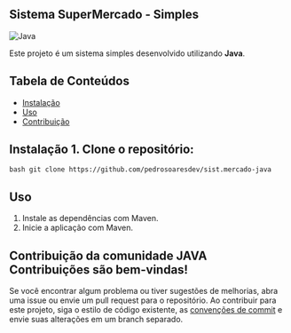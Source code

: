 ## Sistema SuperMercado - Simples

![Java](https://img.shields.io/badge/java-%23ED8B00.svg?style=for-the-badge&logo=openjdk&logoColor=white)

 Este projeto é um sistema simples desenvolvido utilizando **Java**. 

 ## Tabela de Conteúdos
 - [Instalação](#instalação)
 - [Uso](#uso)
 -  [Contribuição](#contribuição) 

## Instalação 1. Clone o repositório: 
 ```bash git clone https://github.com/pedrosoaresdev/sist.mercado-java ``` 

## Uso
 1. Instale as dependências com Maven. 
 2. Inicie a aplicação com Maven. 

 ## Contribuição da comunidade JAVA Contribuições são bem-vindas!

 Se você encontrar algum problema ou tiver sugestões de melhorias, abra uma issue ou envie um pull request para o repositório. Ao contribuir para este projeto, siga o estilo de código existente, as [convenções de commit](https://www.conventionalcommits.org/pt-br/v1.0.0/ ) e envie suas alterações em um branch separado.
